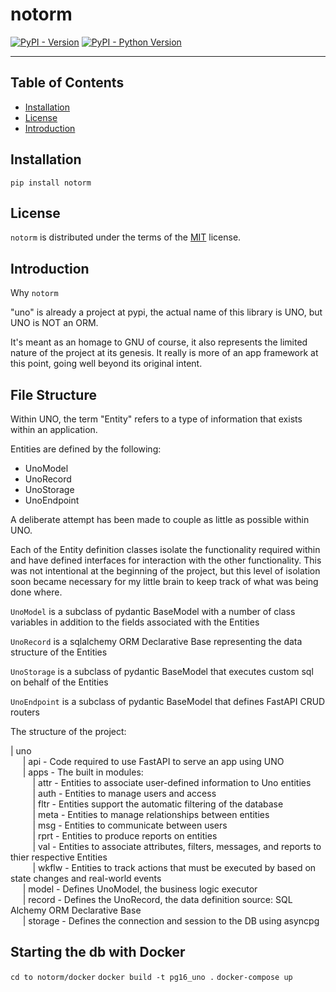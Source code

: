 # notorm

[![PyPI - Version](https://img.shields.io/pypi/v/notorm.svg)](https://pypi.org/project/notorm)
[![PyPI - Python Version](https://img.shields.io/pypi/pyversions/notorm.svg)](https://pypi.org/project/notorm)

-----

## Table of Contents

- [Installation](#installation)
- [License](#license)
- [Introduction](#introduction)

## Installation

```console
pip install notorm
```

## License

`notorm` is distributed under the terms of the [MIT](https://spdx.org/licenses/MIT.html) license.

## Introduction

Why `notorm`

"uno" is already a project at pypi, the actual name of this library is UNO, but UNO is NOT an ORM.

It's meant as an homage to GNU of course, it also represents the limited nature of the project at its genesis.
It really is more of an app framework at this point, going well beyond its original intent.

## File Structure

Within UNO, the term "Entity" refers to a type of information that exists within an application.  

Entities are defined by the following:

- UnoModel
- UnoRecord
- UnoStorage
- UnoEndpoint

A deliberate attempt has been made to couple as little as possible within UNO.  

Each of the Entity definition classes isolate the functionality required within and have defined interfaces for interaction with the other functionality.  This was not intentional at the beginning of the project, but this level of isolation soon became necessary for my little brain to keep track of what was being done where.

`UnoModel` is a subclass of pydantic BaseModel with a number of class variables in addition to the fields associated with the Entities

`UnoRecord` is a sqlalchemy ORM Declarative Base representing the data structure of the Entities

`UnoStorage` is a subclass of pydantic BaseModel that executes custom sql on behalf of the Entities

`UnoEndpoint` is a subclass of pydantic BaseModel that defines FastAPI CRUD routers  

The structure of the project:

| uno  
&nbsp;&nbsp;&nbsp;&nbsp;
| api - Code required to use FastAPI to serve an app using UNO  
&nbsp;&nbsp;&nbsp;&nbsp;
    | apps  - The built in modules:  
&nbsp;&nbsp;&nbsp;&nbsp;&nbsp;&nbsp;&nbsp;&nbsp;
        | attr - Entities to associate user-defined information to Uno entities  
&nbsp;&nbsp;&nbsp;&nbsp;&nbsp;&nbsp;&nbsp;&nbsp;
        | auth - Entities to manage users and access  
&nbsp;&nbsp;&nbsp;&nbsp;&nbsp;&nbsp;&nbsp;&nbsp;
        | fltr - Entities support the automatic filtering of the database  
&nbsp;&nbsp;&nbsp;&nbsp;&nbsp;&nbsp;&nbsp;&nbsp;
        | meta - Entities to manage relationships between entities  
&nbsp;&nbsp;&nbsp;&nbsp;&nbsp;&nbsp;&nbsp;&nbsp;
        | msg - Entities to communicate between users  
&nbsp;&nbsp;&nbsp;&nbsp;&nbsp;&nbsp;&nbsp;&nbsp;
        | rprt - Entities to produce reports on entities  
&nbsp;&nbsp;&nbsp;&nbsp;&nbsp;&nbsp;&nbsp;&nbsp;
        | val - Entities to associate attributes, filters, messages, and reports to thier respective Entities  
&nbsp;&nbsp;&nbsp;&nbsp;&nbsp;&nbsp;&nbsp;&nbsp;
        | wkflw - Entities to track actions that must be executed by based on state changes and real-world events  
&nbsp;&nbsp;&nbsp;&nbsp;
    | model - Defines UnoModel, the business logic executor  
&nbsp;&nbsp;&nbsp;&nbsp;
    | record - Defines the UnoRecord, the data definition source: SQL Alchemy ORM Declarative Base  
&nbsp;&nbsp;&nbsp;&nbsp;
    | storage - Defines the connection and session to the DB using asyncpg  

## Starting the db with Docker

`cd to notorm/docker`
`docker build -t pg16_uno .`
`docker-compose up`
